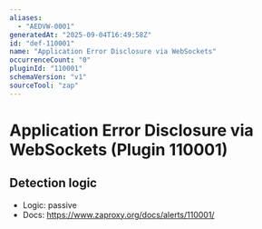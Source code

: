 ```yaml
---
aliases:
  - "AEDVW-0001"
generatedAt: "2025-09-04T16:49:58Z"
id: "def-110001"
name: "Application Error Disclosure via WebSockets"
occurrenceCount: "0"
pluginId: "110001"
schemaVersion: "v1"
sourceTool: "zap"
---
```


# Application Error Disclosure via WebSockets (Plugin 110001)

## Detection logic

- Logic: passive
- Docs: https://www.zaproxy.org/docs/alerts/110001/

